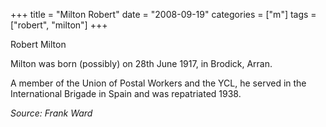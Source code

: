 +++
title = "Milton Robert"
date = "2008-09-19"
categories = ["m"]
tags = ["robert", "milton"]
+++

Robert Milton

Milton was born (possibly) on 28th June 1917, in Brodick, Arran.

A member of the Union of Postal Workers and the YCL, he served in the International Brigade in Spain and was repatriated 1938.

_Source: Frank Ward_
